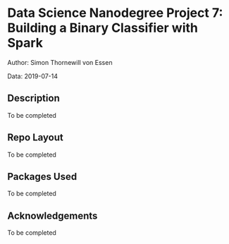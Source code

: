 # Data Science Nanodegree Project 7: Building a Binary Classifier with Spark

Author: Simon Thornewill von Essen

Data: 2019-07-14

## Description

To be completed

## Repo Layout

To be completed

## Packages Used

To be completed

## Acknowledgements

To be completed
